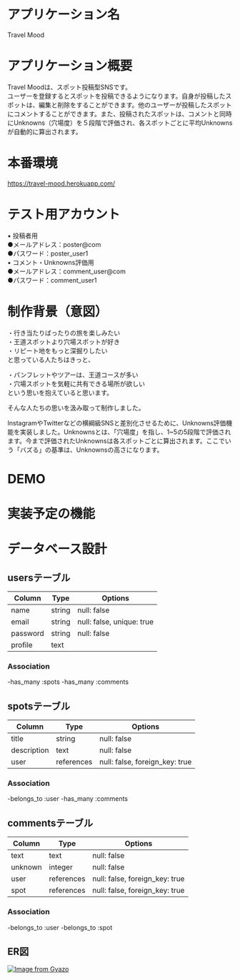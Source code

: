 # アプリケーション名
Travel Mood

# アプリケーション概要
Travel Moodは、スポット投稿型SNSです。  
ユーザーを登録するとスポットを投稿できるようになります。自身が投稿したスポットは、編集と削除をすることができます。他のユーザーが投稿したスポットにコメントすることができます。また、投稿されたスポットは、コメントと同時にUnknowns（穴場度）を５段階で評価され、各スポットごとに平均Unknownsが自動的に算出されます。

# 本番環境
https://travel-mood.herokuapp.com/

# テスト用アカウント
▪️ 投稿者用  
 ●メールアドレス：poster@com  
 ●パスワード：poster_user1  
▪️ コメント・Unknowns評価用  
 ●メールアドレス：comment_user@com  
 ●パスワード：comment_user1

# 制作背景（意図）  
・行き当たりばったりの旅を楽しみたい  
・王道スポットより穴場スポットが好き  
・リピート地をもっと深掘りしたい  
と思っている人たちはきっと、  

・パンフレットやツアーは、王道コースが多い  
・穴場スポットを気軽に共有できる場所が欲しい  
という思いを抱えていると思います。

そんな人たちの思いを汲み取って制作しました。  

InstagramやTwitterなどの横綱級SNSと差別化させるために、Unknowns評価機能を実装しました。Unknownsとは、「穴場度」を指し、1~5の5段階で評価されます。今まで評価されたUnknownsは各スポットごとに算出されます。ここでいう「バズる」の基準は、Unknownsの高さになります。

# DEMO




# 実装予定の機能


# データベース設計
## usersテーブル

| Column             | Type   | Options                   |
| ------------------ | ------ | ------------------------- |
| name               | string | null: false               |
| email              | string | null: false, unique: true |
| password           | string | null: false               |
| profile            | text   |                           |

### Association
-has_many :spots
-has_many :comments


## spotsテーブル

| Column      | Type       | Options                        |
| ----------- | ---------- | ------------------------------ |
| title       | string     | null: false                    |
| description | text       | null: false                    |
| user        | references | null: false, foreign_key: true |

### Association
-belongs_to :user
-has_many :comments


## commentsテーブル

| Column  | Type       | Options                        |
| ------  | ---------- | ------------------------------ |
| text    | text       | null: false                    |
| unknown | integer    | null: false                    |
| user    | references | null: false, foreign_key: true |
| spot    | references | null: false, foreign_key: true |

### Association
-belongs_to :user
-belongs_to :spot

## ER図
[![Image from Gyazo](https://i.gyazo.com/a4e1454a92f2de5ba7204f7dc9c90a9c.png)](https://gyazo.com/a4e1454a92f2de5ba7204f7dc9c90a9c)